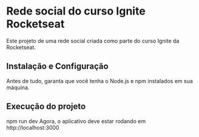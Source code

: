 # Rede  social do curso Ignite Rocketseat

Este projeto de uma rede social criada como parte do curso Ignite da Rocketseat.

## Instalação e Configuração

Antes de tudo, garanta que você tenha o Node.js e npm instalados em sua máquina.

## Execução do projeto

npm run dev
Agora, o aplicativo deve estar rodando em http://localhost:3000
